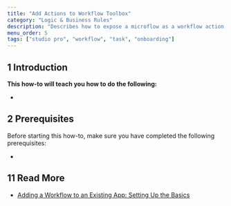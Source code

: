 ```yaml
---
title: "Add Actions to Workflow Toolbox"
category: "Logic & Business Rules"
description: "Describes how to expose a microflow as a workflow action in Mendix Studio Pro."
menu_order: 5
tags: ["studio pro", "workflow", "task", "onboarding"]
---
```


## 1 Introduction 



**This how-to will teach you how to do the following:**

* 

## 2 Prerequisites

Before starting this how-to, make sure you have completed the following prerequisites:

* 


## 11 Read More

* [Adding a Workflow to an Existing App: Setting Up the Basics](/refguide/workflow-setting-up-app)